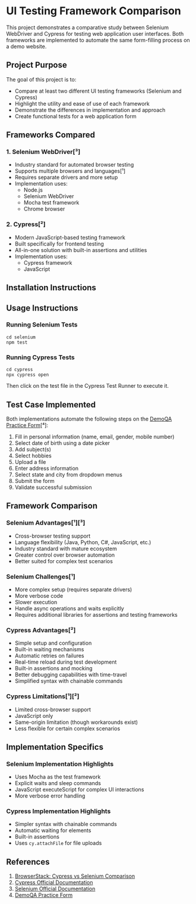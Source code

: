 # UI Testing Framework Comparison

This project demonstrates a comparative study between Selenium WebDriver and Cypress for testing web application user interfaces. Both frameworks are implemented to automate the same form-filling process on a demo website.

## Project Purpose

The goal of this project is to:
* Compare at least two different UI testing frameworks (Selenium and Cypress)
* Highlight the utility and ease of use of each framework
* Demonstrate the differences in implementation and approach
* Create functional tests for a web application form

## Frameworks Compared

### 1. Selenium WebDriver[³]
* Industry standard for automated browser testing
* Supports multiple browsers and languages[¹]
* Requires separate drivers and more setup
* Implementation uses:
   * Node.js
   * Selenium WebDriver
   * Mocha test framework
   * Chrome browser

### 2. Cypress[²]
* Modern JavaScript-based testing framework
* Built specifically for frontend testing
* All-in-one solution with built-in assertions and utilities
* Implementation uses:
   * Cypress framework
   * JavaScript

## Installation Instructions

## Usage Instructions

### Running Selenium Tests

```
cd selenium
npm test
```

### Running Cypress Tests

```
cd cypress
npx cypress open
```

Then click on the test file in the Cypress Test Runner to execute it.

## Test Case Implemented

Both implementations automate the following steps on the [DemoQA Practice Form](https://demoqa.com/automation-practice-form)[⁴]:
1. Fill in personal information (name, email, gender, mobile number)
2. Select date of birth using a date picker
3. Add subject(s)
4. Select hobbies
5. Upload a file
6. Enter address information
7. Select state and city from dropdown menus
8. Submit the form
9. Validate successful submission

## Framework Comparison

### Selenium Advantages[¹][³]
* Cross-browser testing support
* Language flexibility (Java, Python, C#, JavaScript, etc.)
* Industry standard with mature ecosystem
* Greater control over browser automation
* Better suited for complex test scenarios

### Selenium Challenges[¹]
* More complex setup (requires separate drivers)
* More verbose code
* Slower execution
* Handle async operations and waits explicitly
* Requires additional libraries for assertions and testing frameworks

### Cypress Advantages[²]
* Simple setup and configuration
* Built-in waiting mechanisms
* Automatic retries on failures
* Real-time reload during test development
* Built-in assertions and mocking
* Better debugging capabilities with time-travel
* Simplified syntax with chainable commands

### Cypress Limitations[¹][²]
* Limited cross-browser support
* JavaScript only
* Same-origin limitation (though workarounds exist)
* Less flexible for certain complex scenarios

## Implementation Specifics

### Selenium Implementation Highlights
* Uses Mocha as the test framework
* Explicit waits and sleep commands
* JavaScript executeScript for complex UI interactions
* More verbose error handling

### Cypress Implementation Highlights
* Simpler syntax with chainable commands
* Automatic waiting for elements
* Built-in assertions
* Uses `cy.attachFile` for file uploads

## References

1. [BrowserStack: Cypress vs Selenium Comparison](https://www.browserstack.com/guide/cypress-vs-selenium)
2. [Cypress Official Documentation](https://docs.cypress.io/app/get-started/why-cypress)
3. [Selenium Official Documentation](https://www.selenium.dev/documentation/)
4. [DemoQA Practice Form](https://demoqa.com/automation-practice-form)
